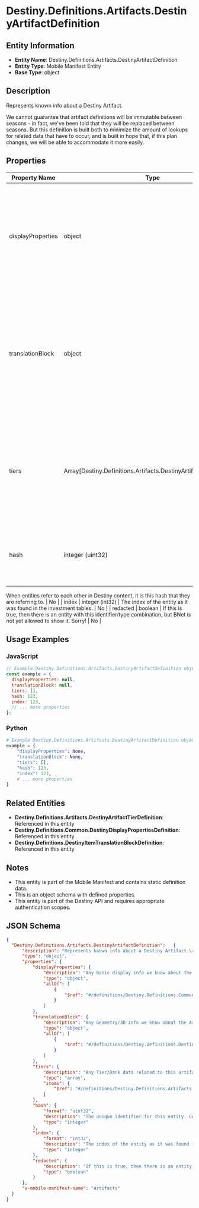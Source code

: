 # Destiny.Definitions.Artifacts.DestinyArtifactDefinition

## Entity Information
- **Entity Name**: Destiny.Definitions.Artifacts.DestinyArtifactDefinition
- **Entity Type**: Mobile Manifest Entity
- **Base Type**: object

## Description
Represents known info about a Destiny Artifact.
We cannot guarantee that artifact definitions will be immutable between seasons - in fact, we've been told that they will be replaced between seasons. But this definition is built both to minimize the amount of lookups for related data that have to occur, and is built in hope that, if this plan changes, we will be able to accommodate it more easily.

## Properties

| Property Name | Type | Description | Required |
|---------------|------|-------------|----------|
| displayProperties | object | Any basic display info we know about the Artifact. Currently sourced from a related inventory item, but the source of this data is subject to change. | No |
| translationBlock | object | Any Geometry/3D info we know about the Artifact. Currently sourced from a related inventory item's gearset information, but the source of this data is subject to change. | No |
| tiers | Array[Destiny.Definitions.Artifacts.DestinyArtifactTierDefinition] | Any Tier/Rank data related to this artifact, listed in display order.  Currently sourced from a Vendor, but this source is subject to change. | No |
| hash | integer (uint32) | The unique identifier for this entity. Guaranteed to be unique for the type of entity, but not globally.
When entities refer to each other in Destiny content, it is this hash that they are referring to. | No |
| index | integer (int32) | The index of the entity as it was found in the investment tables. | No |
| redacted | boolean | If this is true, then there is an entity with this identifier/type combination, but BNet is not yet allowed to show it. Sorry! | No |

## Usage Examples

### JavaScript
```javascript
// Example Destiny.Definitions.Artifacts.DestinyArtifactDefinition object
const example = {
  displayProperties: null,
  translationBlock: null,
  tiers: [],
  hash: 123,
  index: 123,
  // ... more properties
};
```

### Python
```python
# Example Destiny.Definitions.Artifacts.DestinyArtifactDefinition object
example = {
    "displayProperties": None,
    "translationBlock": None,
    "tiers": [],
    "hash": 123,
    "index": 123,
    # ... more properties
}
```

## Related Entities
- **Destiny.Definitions.Artifacts.DestinyArtifactTierDefinition**: Referenced in this entity
- **Destiny.Definitions.Common.DestinyDisplayPropertiesDefinition**: Referenced in this entity
- **Destiny.Definitions.DestinyItemTranslationBlockDefinition**: Referenced in this entity

## Notes
- This entity is part of the Mobile Manifest and contains static definition data.
- This is an object schema with defined properties.
- This entity is part of the Destiny API and requires appropriate authentication scopes.

## JSON Schema
```json
{
  "Destiny.Definitions.Artifacts.DestinyArtifactDefinition":   {
      "description": "Represents known info about a Destiny Artifact.\r\nWe cannot guarantee that artifact definitions will be immutable between seasons - in fact, we've been told that they will be replaced between seasons. But this definition is built both to minimize the amount of lookups for related data that have to occur, and is built in hope that, if this plan changes, we will be able to accommodate it more easily.",
      "type": "object",
      "properties": {
          "displayProperties": {
              "description": "Any basic display info we know about the Artifact. Currently sourced from a related inventory item, but the source of this data is subject to change.",
              "type": "object",
              "allOf": [
                  {
                      "$ref": "#/definitions/Destiny.Definitions.Common.DestinyDisplayPropertiesDefinition"
                  }
              ]
          },
          "translationBlock": {
              "description": "Any Geometry/3D info we know about the Artifact. Currently sourced from a related inventory item's gearset information, but the source of this data is subject to change.",
              "type": "object",
              "allOf": [
                  {
                      "$ref": "#/definitions/Destiny.Definitions.DestinyItemTranslationBlockDefinition"
                  }
              ]
          },
          "tiers": {
              "description": "Any Tier/Rank data related to this artifact, listed in display order.  Currently sourced from a Vendor, but this source is subject to change.",
              "type": "array",
              "items": {
                  "$ref": "#/definitions/Destiny.Definitions.Artifacts.DestinyArtifactTierDefinition"
              }
          },
          "hash": {
              "format": "uint32",
              "description": "The unique identifier for this entity. Guaranteed to be unique for the type of entity, but not globally.\r\nWhen entities refer to each other in Destiny content, it is this hash that they are referring to.",
              "type": "integer"
          },
          "index": {
              "format": "int32",
              "description": "The index of the entity as it was found in the investment tables.",
              "type": "integer"
          },
          "redacted": {
              "description": "If this is true, then there is an entity with this identifier/type combination, but BNet is not yet allowed to show it. Sorry!",
              "type": "boolean"
          }
      },
      "x-mobile-manifest-name": "Artifacts"
  }
}
```
